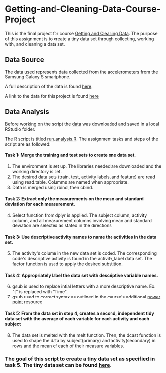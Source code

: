 # Getting-and-Cleaning-Data-Course-Project
This is the final project for course [Getting and Cleaning Data](https://www.coursera.org/learn/data-cleaning).  The purpose of this assignment is to create a tiny data set through collecting, working with, and cleaning a data set.


## Data Source
The data used represents data collected from the accelerometers from the Samsung Galaxy S smartphone.  

A full description of the data is found [here](http://archive.ics.uci.edu/ml/datasets/Human+Activity+Recognition+Using+Smartphones). 

A link to the data for this project is found [here](https://d396qusza40orc.cloudfront.net/getdata%2Fprojectfiles%2FUCI%20HAR%20Dataset.zip)

## Data Analysis
Before working on the script the [data](https://d396qusza40orc.cloudfront.net/getdata%2Fprojectfiles%2FUCI%20HAR%20Dataset.zip) was downloaded and saved in a local RStudio folder.

The R script is titled [run_analysis.R](https://github.com/Sachi7/-Getting-and-Cleaning-Data-Course-Project/blob/master/run_analysis.R).  The assignment tasks and steps of the script are as followed:

#### Task 1: Merge the training and test sets to create one data set.
   1. The environment is set up.  The libraries needed are downloaded and the working directory is set.
   2. The desired data sets (train, test, activity labels, and feature) are read using read.table. Columms are named when appropriate.
   3. Data is merged using rbind, then cbind.
   
#### Task 2: Extract only the measurements on the mean and standard deviation for each measurement.
   
   4. Select function from dplyr is applied.  The subject column, activity column, and all measurement columns involving mean and standard deviation are selected as stated in the directions.  

#### Task 3: Use descriptive activity names to name the activities in the data set.

   5. The activity's column in the new data set is coded.  The corresponding code's descriptive activity is found in the activity_label data set.  The factor function is used to apply the desired substition.
   
#### Task 4: Appropriately label the data set with descriptive variable names.

   6. gsub is used to replace intial letters with a more descriptive name.  Ex. "t" is replaced with "Time".
   7. gsub used to correct syntax as outlined in the course's additional [power point](https://drive.google.com/file/d/0B1r70tGT37UxYzhNQWdXS19CN1U/view) resource
   
#### Task 5: From the data set in step 4, creates a second, independent tidy data set with the average of each variable for each activity and each subject

   8. The data set is melted with the melt function.  Then, the dcast function is used to shape the data by subject(primary) and activity(secondary) in rows and the mean of each of their measure variables.  
   
### The goal of this script to create a tiny data set as specified in task 5.  The tiny data set can be found [here](https://github.com/Sachi7/-Getting-and-Cleaning-Data-Course-Project/blob/master/tinydata.csv).


